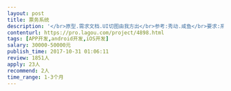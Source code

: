 ```yaml
---                
layout: post       
title: 票务系统           
description: '</br>原型.需求文档.UI切图由我方出</br>参考:秀动.咸鱼</br>要求:系统可扩展性高.能增加其他功能模块</br>广州深圳有相关经验团队</br></br>一.APP</br>1基本功能</br>通用:APP logo和启动页.意见反馈.版本和升级.分享和应用打分.轮播图.模糊搜索</br>注册登录:手机登录注册.密码找回.微信第三方登录</br>用户中心:个人主页.资料修改.修改密码.通知提醒列表/详情</br>定位:同城.实时位置跟踪.地点标记</br>音乐:播放.列表/专辑.播放记录</br>余额提现</br>账号类型认证申请</br></br>2票务功能</br>票务:商品发布.商品展示</br>交易:购买.支付(微信支付宝).生成订单</br>订单管理:订单列表/详情.收藏.已购列表</br>优惠:优惠劵.折扣</br>配送:地址管理.物流管理(发货.跟踪.接第三方)</br>评价:发布评价.评价列表</br></br>3社交功能</br>im:基本聊天接第三方</br>分享:商品详情页分享到微信.QQ.微博</br></br>4统计接第三方</br></br>二.官方后台</br>1用户管理:用户资料列表.封号/解封</br>2商品管理:列表/详情页.筛选/导出.禁用/解禁</br>3订单列表/详情页.筛选/导出</br>4站内信:群发.指定用户发送</br>5商品销售表格统计:销售数量.销售额</br>6轮播图:配图.内外链</br>7管理员权限:新增账号.权限分配.操作日志.密码重置</br>8账号认证:新增分类.审核申请</br>9促销:优惠劵设置.折扣设置</br>10物流列表:查看</br></br>三.测试</br>功能性测试和兼容性测试</br>'     
contenturl: https://pro.lagou.com/project/4898.html      
tags: [APP开发,android开发,iOS开发]            
salary: 30000-50000元          
publish_time: 2017-10-31 01:06:11         
review: 1851人                   
apply: 23人                   
recommend: 2人                   
time_range: 1-3个月              
---                 
```

